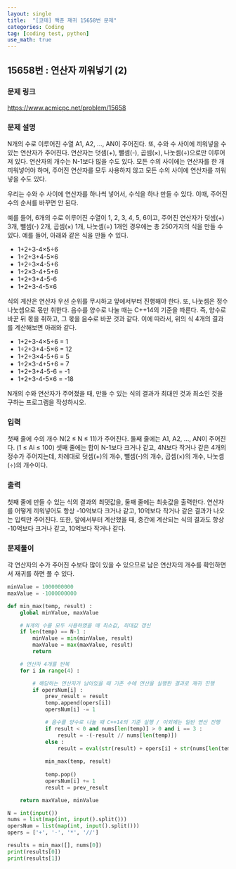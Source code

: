```yaml
---
layout: single
title:  "[코테] 백준 재귀 15658번 문제"
categories: Coding
tag: [coding test, python]
use_math: true
---
```


## 15658번 : 연산자 끼워넣기 (2)
### 문제 링크
<https://www.acmicpc.net/problem/15658>

### 문제 설명
N개의 수로 이루어진 수열 A1, A2, ..., AN이 주어진다. 또, 수와 수 사이에 끼워넣을 수 있는 연산자가 주어진다. 연산자는 덧셈(+), 뺄셈(-), 곱셈(×), 나눗셈(÷)으로만 이루어져 있다. 연산자의 개수는 N-1보다 많을 수도 있다. 모든 수의 사이에는 연산자를 한 개 끼워넣어야 하며, 주어진 연산자를 모두 사용하지 않고 모든 수의 사이에 연산자를 끼워넣을 수도 있다.

우리는 수와 수 사이에 연산자를 하나씩 넣어서, 수식을 하나 만들 수 있다. 이때, 주어진 수의 순서를 바꾸면 안 된다.

예를 들어, 6개의 수로 이루어진 수열이 1, 2, 3, 4, 5, 6이고, 주어진 연산자가 덧셈(+) 3개, 뺄셈(-) 2개, 곱셈(×) 1개, 나눗셈(÷) 1개인 경우에는 총 250가지의 식을 만들 수 있다. 예를 들어, 아래와 같은 식을 만들 수 있다.

- 1+2+3-4×5÷6
- 1÷2+3+4-5×6
- 1+2÷3×4-5+6
- 1÷2×3-4+5+6
- 1+2+3+4-5-6
- 1+2+3-4-5×6
 
식의 계산은 연산자 우선 순위를 무시하고 앞에서부터 진행해야 한다. 또, 나눗셈은 정수 나눗셈으로 몫만 취한다. 음수를 양수로 나눌 때는 C++14의 기준을 따른다. 즉, 양수로 바꾼 뒤 몫을 취하고, 그 몫을 음수로 바꾼 것과 같다. 이에 따라서, 위의 식 4개의 결과를 계산해보면 아래와 같다.

- 1+2+3-4×5÷6 = 1
- 1÷2+3+4-5×6 = 12
- 1+2÷3×4-5+6 = 5
- 1÷2×3-4+5+6 = 7
- 1+2+3+4-5-6 = -1
- 1+2+3-4-5×6 = -18

N개의 수와 연산자가 주어졌을 때, 만들 수 있는 식의 결과가 최대인 것과 최소인 것을 구하는 프로그램을 작성하시오.

### 입력
첫째 줄에 수의 개수 N(2 ≤ N ≤ 11)가 주어진다. 둘째 줄에는 A1, A2, ..., AN이 주어진다. (1 ≤ Ai ≤ 100) 셋째 줄에는 합이 N-1보다 크거나 같고, 4N보다 작거나 같은 4개의 정수가 주어지는데, 차례대로 덧셈(+)의 개수, 뺄셈(-)의 개수, 곱셈(×)의 개수, 나눗셈(÷)의 개수이다. 

### 출력
첫째 줄에 만들 수 있는 식의 결과의 최댓값을, 둘째 줄에는 최솟값을 출력한다. 연산자를 어떻게 끼워넣어도 항상 -10억보다 크거나 같고, 10억보다 작거나 같은 결과가 나오는 입력만 주어진다. 또한, 앞에서부터 계산했을 때, 중간에 계산되는 식의 결과도 항상 -10억보다 크거나 같고, 10억보다 작거나 같다.

### 문제풀이
각 연산자의 수가 주어진 수보다 많이 있을 수 있으므로 남은 연산자의 개수를 확인하면서 재귀를 하면 풀 수 있다.


```python
minValue = 1000000000
maxValue = -1000000000

def min_max(temp, result) :
    global minValue, maxValue

    # N개의 수를 모두 사용하였을 때 최소값, 최대값 갱신
    if len(temp) == N-1 : 
        minValue = min(minValue, result)
        maxValue = max(maxValue, result)
        return

    # 연산자 4개를 반복
    for i in range(4) :

        # 해당하는 연산자가 남아있을 때 기존 수에 연산을 실행한 결과로 재귀 진행
        if opersNum[i] :
            prev_result = result
            temp.append(opers[i])
            opersNum[i] -= 1

            # 음수를 양수로 나눌 때 C++14의 기준 실행 / 이외에는 일반 연산 진행
            if result < 0 and nums[len(temp)] > 0 and i == 3 :
                result = -(-result // nums[len(temp)])
            else : 
                result = eval(str(result) + opers[i] + str(nums[len(temp)]))          
            
            min_max(temp, result)
            
            temp.pop()
            opersNum[i] += 1
            result = prev_result    

    return maxValue, minValue

N = int(input())
nums = list(map(int, input().split()))
opersNum = list(map(int, input().split()))
opers = ['+', '-', '*', '//']

results = min_max([], nums[0])
print(results[0])
print(results[1])
```

